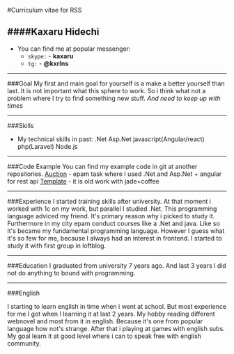 #Curriculum vitae for RSS 

####Kaxaru Hidechi
-----

+ You can find me at popular messenger:
     + `skype:`  - **kaxaru**
     + `tg:` - **@kxrIns**
----

###Goal
My first and main goal for yourself is a make a better yourself than last. It is not important what this sphere to work. So i think what not a problem where I try to find something new stuff. 
*And need to keep up with times*

----

###Skills
+ My technical skills in past:
       .Net
	   Asp.Net
	   javascript(Angular/react)
	   php(Laravel)
	   Node.js

____

###Code Example
You can find my example code in git at another repositories. 
[Auction](https://github.com/kaxaru/Auction-Asp.Net-Wcf-Wpf-WebApi2-Angular) - epam task  where I used .Net and Asp.Net + angular for rest api
[Template](https://github.com/kaxaru/template) - it is old work with jade+coffee
___

###Experience
I started training skills after university. At that moment i worked with 1c on my work, but parallel I studied .Net. This programming language  adviced my friend. It's primary reason why i picked to study it. Furthermore in my city epam conduct courses like a .Net and java. Like so it's became my fundamental programming language. However I guess what it's so few for me, because I always had an interest in frontend. I started to study it with first group in loftblog.

____

###Education
I graduated from university 7 years ago. And last 3 years I did not do anything to bound with programming. 
___
###English

I starting to learn english in time when i went at school. But most experience for me I got when I learning it at last  2 years. My hobby reading different webnovel and most from it in english. Because it's one from popular language how not's strange. After that i playing at games with english subs. My goal learn it at good level where i can to speak free with english community.

